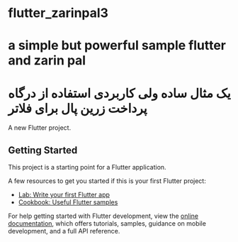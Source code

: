 # flutter_zarinpal3


# a simple but powerful sample flutter and zarin pal


# یک مثال ساده ولی کاربردی استفاده از درگاه پرداخت زرین پال برای فلاتر



A new Flutter project.

## Getting Started

This project is a starting point for a Flutter application.

A few resources to get you started if this is your first Flutter project:

- [Lab: Write your first Flutter app](https://docs.flutter.dev/get-started/codelab)
- [Cookbook: Useful Flutter samples](https://docs.flutter.dev/cookbook)

For help getting started with Flutter development, view the
[online documentation](https://docs.flutter.dev/), which offers tutorials,
samples, guidance on mobile development, and a full API reference.
